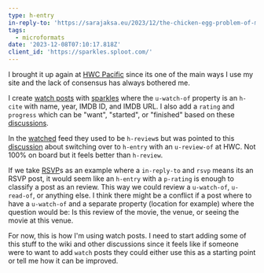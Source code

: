 ```yaml
---
type: h-entry
in-reply-to: 'https://sarajaksa.eu/2023/12/the-chicken-egg-problem-of-movie-microformats/'
tags:
  - microformats
date: '2023-12-08T07:10:17.818Z'
client_id: 'https://sparkles.sploot.com/'
---
```

I brought it up again at [HWC Pacific](https://events.indieweb.org/2023/12/homebrew-website-club-pacific-WpVST8egsuVr) since its one of the main ways I use my site and the lack of consensus has always bothered me.

I create [watch posts](https://indieweb.org/watch) with [sparkles](https://sparkles.sploot.com) where the `u-watch-of` property is an `h-cite` with name, year, IMDB ID, and IMDB URL. I also add a `rating` and `progress` which can be "want", "started", or "finished" based on these [discussions](https://github.com/microformats/h-entry/issues/17#issuecomment-505807276).

In the [watched](/watched) feed they used to be `h-review`s but was pointed to this [discussion](https://github.com/microformats/h-entry/issues/32) about switching over to `h-entry` with an `u-review-of` at HWC. Not 100% on board but it feels better than `h-review`.

If we take [RSVP](https://indieweb.org/rsvp)s as an example where a `in-reply-to` and `rsvp` means its an RSVP post, it would seem like an `h-entry` with a `p-rating` is enough to classify a post as an review. This way we could review a `u-watch-of`, `u-read-of`, or anything else. I think there might be a conflict if a post where to have a `u-watch-of` and a separate property (location for example) where the question would be: Is this review of the movie, the venue, or seeing the movie at this venue.

For now, this is how I'm using watch posts. I need to start adding some of this stuff to the wiki and other discussions since it feels like if someone were to want to add `watch` posts they could either use this as a starting point or tell me how it can be improved.
